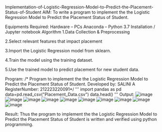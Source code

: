 Implementation-of-Logistic-Regression-Model-to-Predict-the-Placement-Status-of-Student
AIM:
To write a program to implement the the Logistic Regression Model to Predict the Placement Status of Student.

Equipments Required:
Hardware – PCs
Anaconda – Python 3.7 Installation / Jupyter notebook
Algorithm
1.Data Collection & Preprocessing

2.Select relevant features that impact placement

3.Import the Logistic Regression model from sklearn.

4.Train the model using the training dataset.

5.Use the trained model to predict placement for new student data.

Program:
/* Program to implement the the Logistic Regression Model to Predict the Placement Status of Student. Developed by: SALINI A RegisterNumber: 212223220091*/
'''
import pandas as pd
data=pd.read_csv("Placement_Data.csv")
data.head()
'''
Output:
![image](https://github.com/user-attachments/assets/73e3ead7-62f6-4b4f-a343-88ff8b22b630)
![image](https://github.com/user-attachments/assets/7940ff2d-2c69-4f48-8271-d534a92d4f23)
![image](https://github.com/user-attachments/assets/251da739-6edb-4bd6-ae94-9d0f549e517e)
![image](https://github.com/user-attachments/assets/63ce9e03-0ced-41ae-82de-45325795dc4c)
![image](https://github.com/user-attachments/assets/27004e40-ce73-4974-ad87-2ad12a69f7e2)
![image](https://github.com/user-attachments/assets/af7a0d85-59c5-47dc-abda-b53e42309fa5)
![image](https://github.com/user-attachments/assets/dff5eaef-fbfd-4e9b-b8d2-81bcdeefc4bf)
![image](https://github.com/user-attachments/assets/8141ca7b-55b3-41a6-a0f5-bb8ace4cf742)
![image](https://github.com/user-attachments/assets/adb73951-cc3f-40ae-9623-846f07736787)
![image](https://github.com/user-attachments/assets/6f35737c-8d0a-4408-97b5-4c97a8f49eec)

Result:
Thus the program to implement the the Logistic Regression Model to Predict the Placement Status of Student is written and verified using python programming.
